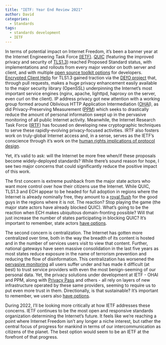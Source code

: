 ```yaml
---
title: "IETF: Year End Review 2021"
author: David
categories:
  - Standards
tags:
  - standards development
  - IETF
---
```


In terms of potential impact on Internet Freedom, it’s been a banner year at the Internet Engineering Task Force [(IETF)](https://ietf.org/).  [QUIC](https://datatracker.ietf.org/doc/rfc9000/) (featuring the improved privacy and security of [TLS1.3](https://datatracker.ietf.org/doc/html/rfc8446)) reached Proposed Standard status, with implementations and rollouts from every major vendor on both server and client, and with multiple [open source toolkit options](https://en.wikipedia.org/wiki/QUIC#Source_Code) for developers.  [Encrypted Client Hello](https://datatracker.ietf.org/doc/draft-ietf-tls-esni/) for TLS1.3 gained traction via the [DEfO project](https://defo.ie) that, through pull requests, makes a huge privacy enhancement easily available to the major security library (OpenSSL) underpinning the Internet’s most important service engines (nginx, apache, lighttpd, haproxy on the server, even curl on the client).  IP address privacy got new attention with a working group formed around Oblivious HTTP Application Intermediation ([OHAI](https://datatracker.ietf.org/doc/charter-ietf-ohai/)), as did Privacy-Preserving Measurement ([PPM](https://datatracker.ietf.org/doc/bofreq-privacy-preserving-measurement/)) which seeks to drastically reduce the amount of personal information swept up in the pervasive monitoring of all public Internet activity.  Meanwhile, the Internet Research Task Force ([IRTF](https://irtf.org)) has focused on developing new cryptographic techniques to serve these rapidly-evolving privacy-focused activities. IRTF also fosters work on truly-global Internet access and, in a sense, serves as the IETF’s conscience through it’s work on the [human rights implications of protocol design](https://datatracker.ietf.org/rg/hrpc/about/).  


Yet, it’s valid to ask: will the Internet be more free when/if these proposals become widely-deployed standards? While there’s sound reason for hope, I see two major concerns that could significantly reduce the positive impact of this work.


The first concern is extreme pushback from the major state actors who want more control over how their citizens use the Internet.  While QUIC, TLS1.3 and ECH appear to be headed for full adoption in regions where the Internet is already nominally free, they amount to a [royal flush](https://www.poker.org/poker-hands-ranking-chart/) for the good guys in the regions where it is not. The reaction? Stop playing the game (the major state actors have already blocked QUIC).  What’s going to be the reaction when ECH makes ubiquitous domain-fronting possible?  Will that just increase the number of states participating in blocking QUIC?  It’s important to remember, state actors [have options](https://www.huawei.com/us/technology-insights/industry-insights/innovation/new-ip).


The second concern is centralization.  The Internet has gotten more centralized over time, both in the way the breadth of its content is hosted and in the number of services users visit to view that content.  Further, national gateways have seen massive consolidation in the last five years as most states reduce exposure in the name of terrorism prevention and reducing the flow of disinformation.  This centralization has worsened the [pervasive monitoring](https://datatracker.ietf.org/doc/rfc7258/) all users suffer under and has made it difficult (at best) to trust service providers with even the most benign-seeming of our personal data. Yet, the privacy solutions under development at IETF - OHAI and PPM, along with [Privacy Pass](https://datatracker.ietf.org/wg/privacypass/about/) and others - all rely on layers of new infrastructure operated by these same providers, seeming to require us to put even more trust in them.  Directionally, is that sustainable?  It’s important to remember, we users also [have options](https://permission.io/blog/web-3-0/).


During 2022, I’ll be looking more critically at how IETF addresses these concerns. IETF continues to be the most open and responsive standards organization determining the Internet’s future.  It feels like we’re reaching a point where Internet Freedom isn’t any longer a niche interest, but rather the central focus of progress for mankind in terms of our intercommunication as citizens of the planet. The best option would seem to be an IETF at the forefront of that progress.

